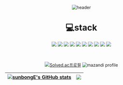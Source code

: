<div align="center">

![header](https://capsule-render.vercel.app/api?type=Waving&color=&height=300&section=header&text=TaeHo%20GitHub&fontSize=90)


<h1> 💻stack</h1>
<img src="https://img.shields.io/badge/Java-ED8B00?style=flat&logo=openjdk&logoColor=white"/>
<img src="https://img.shields.io/badge/SpringBoot-6DB33F?style=flat&logo=Spring&logoColor=white"/>
<!-- <img src="https://img.shields.io/badge/SpringSecurity-43B02A?style=flat&logo=SpringSecurity&logoColor=white"/> -->
<img src="https://img.shields.io/badge/Python-3776AB?style=flat&logo=Python&logoColor=white"/>
<img src="https://img.shields.io/badge/Django-092E20?style=flat&logo=Django&logoColor=white"/>
<img src="https://img.shields.io/badge/Vue.js-569A31?style=flat&logo=Vue.js&logoColor=white"/>
<img src="https://img.shields.io/badge/Selenium-43B02A?style=flat&logo=Selenium&logoColor=white"/>
<img src="https://img.shields.io/badge/-MySQL-%234479A1?style=flat&logo=MySQL&logoColor=white"/>
<img src="https://img.shields.io/badge/MongoDB-13aa52%234479A1?style=flat&logo=mongodb&logoColor=white"/>
<img src="https://img.shields.io/badge/Redis-DC382D?style=flat&logo=redis&logoColor=white"/>
<img src="https://img.shields.io/badge/JPA-grey?style=flat&logo=JPA&logoColor=white"/>
		



<br><br>
[![Solved.ac프로필](http://mazassumnida.wtf/api/v2/generate_badge?boj=xogh0175)](https://solved.ac/xogh0175) ![mazandi profile](http://mazandi.herokuapp.com/api?handle=xogh0175&theme=warm)

| [![sunbongE's GitHub stats](https://github-readme-stats.vercel.app/api?username=sunbongE&show_icons=true&theme=cobalt)](https://github.com/sunbongE) | <a href="https://github.com/anuraghazra/github-readme-stats"><img align="center" src="https://github-readme-stats.vercel.app/api/top-langs/?username=sunbongE&layout=compact&theme=buefy&hide_border=true" /></a> |
| ------------- | ------------- |


</div>



	

